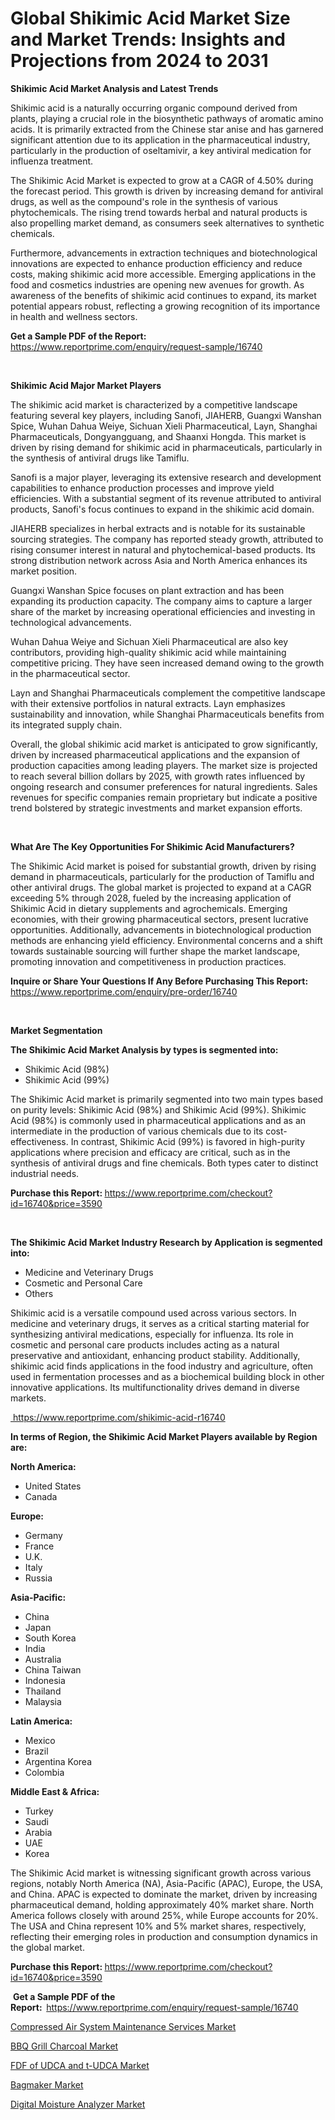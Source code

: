 <p><h1>Global Shikimic Acid Market Size and Market Trends: Insights and Projections from 2024 to 2031</h1></p><p><strong>Shikimic Acid Market Analysis and Latest Trends</strong></p>
<p><p>Shikimic acid is a naturally occurring organic compound derived from plants, playing a crucial role in the biosynthetic pathways of aromatic amino acids. It is primarily extracted from the Chinese star anise and has garnered significant attention due to its application in the pharmaceutical industry, particularly in the production of oseltamivir, a key antiviral medication for influenza treatment. </p><p>The Shikimic Acid Market is expected to grow at a CAGR of 4.50% during the forecast period. This growth is driven by increasing demand for antiviral drugs, as well as the compound's role in the synthesis of various phytochemicals. The rising trend towards herbal and natural products is also propelling market demand, as consumers seek alternatives to synthetic chemicals. </p><p>Furthermore, advancements in extraction techniques and biotechnological innovations are expected to enhance production efficiency and reduce costs, making shikimic acid more accessible. Emerging applications in the food and cosmetics industries are opening new avenues for growth. As awareness of the benefits of shikimic acid continues to expand, its market potential appears robust, reflecting a growing recognition of its importance in health and wellness sectors.</p></p>
<p><strong>Get a Sample PDF of the Report:&nbsp;</strong> <a href="https://www.reportprime.com/enquiry/request-sample/16740?utm_campaign=1088&utm_medium=2&utm_source=Github&utm_content=ia&utm_term=27112024&utm_id=shikimic-acid">https://www.reportprime.com/enquiry/request-sample/16740</a></p>
<p>&nbsp;</p>
<p><strong>Shikimic Acid Major Market Players</strong></p>
<p><p>The shikimic acid market is characterized by a competitive landscape featuring several key players, including Sanofi, JIAHERB, Guangxi Wanshan Spice, Wuhan Dahua Weiye, Sichuan Xieli Pharmaceutical, Layn, Shanghai Pharmaceuticals, Dongyangguang, and Shaanxi Hongda. This market is driven by rising demand for shikimic acid in pharmaceuticals, particularly in the synthesis of antiviral drugs like Tamiflu.</p><p>Sanofi is a major player, leveraging its extensive research and development capabilities to enhance production processes and improve yield efficiencies. With a substantial segment of its revenue attributed to antiviral products, Sanofi's focus continues to expand in the shikimic acid domain.</p><p>JIAHERB specializes in herbal extracts and is notable for its sustainable sourcing strategies. The company has reported steady growth, attributed to rising consumer interest in natural and phytochemical-based products. Its strong distribution network across Asia and North America enhances its market position.</p><p>Guangxi Wanshan Spice focuses on plant extraction and has been expanding its production capacity. The company aims to capture a larger share of the market by increasing operational efficiencies and investing in technological advancements.</p><p>Wuhan Dahua Weiye and Sichuan Xieli Pharmaceutical are also key contributors, providing high-quality shikimic acid while maintaining competitive pricing. They have seen increased demand owing to the growth in the pharmaceutical sector.</p><p>Layn and Shanghai Pharmaceuticals complement the competitive landscape with their extensive portfolios in natural extracts. Layn emphasizes sustainability and innovation, while Shanghai Pharmaceuticals benefits from its integrated supply chain.</p><p>Overall, the global shikimic acid market is anticipated to grow significantly, driven by increased pharmaceutical applications and the expansion of production capacities among leading players. The market size is projected to reach several billion dollars by 2025, with growth rates influenced by ongoing research and consumer preferences for natural ingredients. Sales revenues for specific companies remain proprietary but indicate a positive trend bolstered by strategic investments and market expansion efforts.</p></p>
<p>&nbsp;</p>
<p><strong>What Are The Key Opportunities For Shikimic Acid Manufacturers?</strong></p>
<p><p>The Shikimic Acid market is poised for substantial growth, driven by rising demand in pharmaceuticals, particularly for the production of Tamiflu and other antiviral drugs. The global market is projected to expand at a CAGR exceeding 5% through 2028, fueled by the increasing application of Shikimic Acid in dietary supplements and agrochemicals. Emerging economies, with their growing pharmaceutical sectors, present lucrative opportunities. Additionally, advancements in biotechnological production methods are enhancing yield efficiency. Environmental concerns and a shift towards sustainable sourcing will further shape the market landscape, promoting innovation and competitiveness in production practices.</p></p>
<p><strong>Inquire or Share Your Questions If Any Before Purchasing This Report:</strong> <a href="https://www.reportprime.com/enquiry/pre-order/16740?utm_campaign=1088&utm_medium=2&utm_source=Github&utm_content=ia&utm_term=27112024&utm_id=shikimic-acid">https://www.reportprime.com/enquiry/pre-order/16740</a></p>
<p>&nbsp;</p>
<p><strong>Market Segmentation</strong></p>
<p><strong>The Shikimic Acid Market Analysis by types is segmented into:</strong></p>
<p><ul><li>Shikimic Acid (98%)</li><li>Shikimic Acid (99%)</li></ul></p>
<p><p>The Shikimic Acid market is primarily segmented into two main types based on purity levels: Shikimic Acid (98%) and Shikimic Acid (99%). Shikimic Acid (98%) is commonly used in pharmaceutical applications and as an intermediate in the production of various chemicals due to its cost-effectiveness. In contrast, Shikimic Acid (99%) is favored in high-purity applications where precision and efficacy are critical, such as in the synthesis of antiviral drugs and fine chemicals. Both types cater to distinct industrial needs.</p></p>
<p><strong>Purchase this Report:&nbsp;</strong><a href="https://www.reportprime.com/checkout?id=16740&price=3590&utm_campaign=1088&utm_medium=2&utm_source=Github&utm_content=ia&utm_term=27112024&utm_id=shikimic-acid">https://www.reportprime.com/checkout?id=16740&price=3590</a></p>
<p>&nbsp;</p>
<p><strong>The Shikimic Acid Market Industry Research by Application is segmented into:</strong></p>
<p><ul><li>Medicine and Veterinary Drugs</li><li>Cosmetic and Personal Care</li><li>Others</li></ul></p>
<p><p>Shikimic acid is a versatile compound used across various sectors. In medicine and veterinary drugs, it serves as a critical starting material for synthesizing antiviral medications, especially for influenza. Its role in cosmetic and personal care products includes acting as a natural preservative and antioxidant, enhancing product stability. Additionally, shikimic acid finds applications in the food industry and agriculture, often used in fermentation processes and as a biochemical building block in other innovative applications. Its multifunctionality drives demand in diverse markets.</p></p>
<p><a href="https://www.reportprime.com/shikimic-acid-r16740?utm_campaign=1088&utm_medium=2&utm_source=Github&utm_content=ia&utm_term=27112024&utm_id=shikimic-acid">&nbsp;https://www.reportprime.com/shikimic-acid-r16740</a></p>
<p><strong>In terms of Region, the Shikimic Acid Market Players available by Region are:</strong></p>
<p>
    <p> <strong> North America: </strong>
        <ul>
            <li>United States</li>
            <li>Canada</li>
        </ul>
        </p> 
    <p> <strong> Europe: </strong>
        <ul>
            <li>Germany</li>
            <li>France</li>
            <li>U.K.</li>
            <li>Italy</li>
            <li>Russia</li>
        </ul>
        </p> 
    <p> <strong> Asia-Pacific: </strong>
        <ul>
            <li>China</li>
            <li>Japan</li>
            <li>South Korea</li>
            <li>India</li>
            <li>Australia</li>
            <li>China Taiwan</li>
            <li>Indonesia</li>
            <li>Thailand</li>
            <li>Malaysia</li>
        </ul>
        </p> 
    <p> <strong> Latin America: </strong>
        <ul>
            <li>Mexico</li>
            <li>Brazil</li>
            <li>Argentina Korea</li>
            <li>Colombia</li>
        </ul>
        </p> 
    <p> <strong> Middle East & Africa: </strong>
        <ul>
            <li>Turkey</li>
            <li>Saudi</li>
            <li>Arabia</li>
            <li>UAE</li>
            <li>Korea</li>
        </ul>
    </p>
    </p>
<p><p>The Shikimic Acid market is witnessing significant growth across various regions, notably North America (NA), Asia-Pacific (APAC), Europe, the USA, and China. APAC is expected to dominate the market, driven by increasing pharmaceutical demand, holding approximately 40% market share. North America follows closely with around 25%, while Europe accounts for 20%. The USA and China represent 10% and 5% market shares, respectively, reflecting their emerging roles in production and consumption dynamics in the global market.</p></p>
<p><strong>Purchase this Report: </strong><a href="https://www.reportprime.com/checkout?id=16740&price=3590&utm_campaign=1088&utm_medium=2&utm_source=Github&utm_content=ia&utm_term=27112024&utm_id=shikimic-acid">https://www.reportprime.com/checkout?id=16740&price=3590</a></p>
<p>&nbsp;<strong>Get a Sample PDF of the Report:&nbsp;&nbsp;</strong><a href="https://www.reportprime.com/enquiry/request-sample/16740?utm_campaign=1088&utm_medium=2&utm_source=Github&utm_content=ia&utm_term=27112024&utm_id=shikimic-acid">https://www.reportprime.com/enquiry/request-sample/16740</a></p>
<p><strong></strong></p>
<p><p><a href="https://issuu.com/reportprime-2/docs/compressed-air-system-maintenance-s_94d4a0063b15d3?utm_campaign=1088&utm_medium=2&utm_source=Github&utm_content=ia&utm_term=27112024&utm_id=shikimic-acid">Compressed Air System Maintenance Services Market</a></p><p><a href="https://www.linkedin.com/pulse/global-bbq-grill-charcoal-market-focus-application-end-use-kjqif?utm_campaign=1088&utm_medium=2&utm_source=Github&utm_content=ia&utm_term=27112024&utm_id=shikimic-acid">BBQ Grill Charcoal Market</a></p><p><a href="https://issuu.com/reportprime-2/docs/fdf-of-udca-and-t-udca-market-size-_8b2a3cdb937e35?utm_campaign=1088&utm_medium=2&utm_source=Github&utm_content=ia&utm_term=27112024&utm_id=shikimic-acid">FDF of UDCA and t-UDCA Market</a></p><p><a href="https://www.linkedin.com/pulse/global-bagmaker-market-exploring-share-trends-future-growth-0akwe?utm_campaign=1088&utm_medium=2&utm_source=Github&utm_content=ia&utm_term=27112024&utm_id=shikimic-acid">Bagmaker Market</a></p><p><a href="https://www.linkedin.com/pulse/digital-moisture-analyzer-momentum-charting-136-cagr-path-agjde?utm_campaign=1088&utm_medium=2&utm_source=Github&utm_content=ia&utm_term=27112024&utm_id=shikimic-acid">Digital Moisture Analyzer Market</a></p></p>